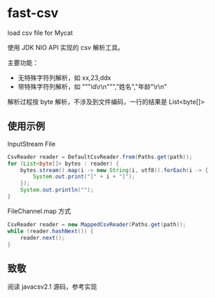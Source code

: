 # fast-csv

load csv  file for Mycat

使用 JDK NIO API 实现的 csv 解析工具。

主要功能：

- 无特殊字符列解析，如 xx,23,ddx
- 带特殊字符列解析，如 \"\"\"id\r\n\"\"\",\"姓名\",\"年龄\"\r\n"

解析过程按 byte 解析，不涉及到文件编码，一行的结果是 List<byte[]>

## 使用示例

InputStream File
```java
CsvReader reader = DefaultCsvReader.from(Paths.get(path));
for (List<byte[]> bytes : reader) {
    bytes.stream().map(i -> new String(i, utf8)).forEach(i -> {
        System.out.print("[" + i + "]");
    });
    System.out.println("");
}
```
FileChannel.map 方式
```java
CsvReader reader = new MappedCsvReader(Paths.get(path));
while (reader.hashNext()) {
    reader.next();
}
```


## 致敬
阅读 javacsv2.1 源码，参考实现
